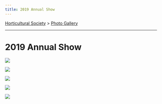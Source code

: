 ```yaml
---
title: 2019 Annual Show
---
```


[Horticultural Society](/horticultural-society) > [Photo Gallery](/horticultural-society/PhotoGallery)

----
# 2019 Annual Show

![](https://lh3.googleusercontent.com/pw/ACtC-3eNeZc7kwMdr0QqDb2MpZXDHSbdFwe7vp_rJrn4K67n5OS6Od6Du3-wvQICZArH_MiEG-baSG5BbeeZZUmakbKNNAo-UfvOHtRbCON5gG8qLYDaKzzzeF8S79CmvUf-_klO2xKnyG04llLPNh4qfy2h=w303-h404-no?authuser=1)

![](https://lh3.googleusercontent.com/pw/ACtC-3ck5QLl6ed5wVln7yqCbAKLOCn6GFpwyFdEClMRyZYywi4x-THwmc4e2uCzFhTh0CtHFa4e_L9mFCkLnN1Tn0qzf2dv0dNXK190fk3oGrvNXHIt5OwhPLnBWfF285LnfppRXuUOv5i_MZcZyuy7FAyM=w303-h404-no?authuser=1)

![](https://lh3.googleusercontent.com/pw/ACtC-3dG6p_mOQ8cCX3-10k7BbygAX3MC9bu4eL_XQQ0NNZwDUvcHh84oeGfxFNeIH0HCwSM8BRfaSMc3UNXSgd4Ekvsw5_QtAV13exyWZdLwemaL42BwlUqMQ19eSGtEG9AqZObMGkUc2Do0hhQcgQrHwjK=w255-h191-no?authuser=1)


![](https://lh3.googleusercontent.com/pw/ACtC-3djxErt9vQ5M39k3eKw5B7WsCGSqmFCjOLsiRrsc32fqCOtU0aklstOn0Aym3hR0MNM4ufCPKF3mw4dCWGAfqO8kGRwomdB0akPp1BdwidIy0uTdmwVqkBq7Rw4TbX8SPRCIzOBTClYA1xrTLYFLA8F=w332-h249-no?authuser=1)


![](https://lh3.googleusercontent.com/pw/ACtC-3cPVwyQw3jF-IHIYzewjkAZRbvOZSnmZ1qcLMmSFGneCH9h3qqSskWrEfXRmlHD3tzAv_bmT-9z1O3inXy4IdhXQ325Xf7vm8R9EN8M9c-W_3_qIocne0AdFyQbD9ybMvY68fwgvaa3Lnuk1-AX89NE=w378-h504-no?authuser=1)
